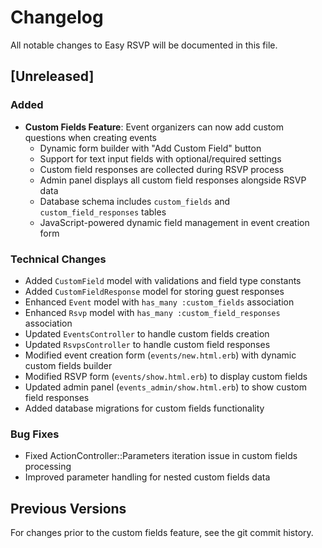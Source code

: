 # Changelog

All notable changes to Easy RSVP will be documented in this file.

## [Unreleased]

### Added
- **Custom Fields Feature**: Event organizers can now add custom questions when creating events
  - Dynamic form builder with "Add Custom Field" button
  - Support for text input fields with optional/required settings
  - Custom field responses are collected during RSVP process
  - Admin panel displays all custom field responses alongside RSVP data
  - Database schema includes `custom_fields` and `custom_field_responses` tables
  - JavaScript-powered dynamic field management in event creation form

### Technical Changes
- Added `CustomField` model with validations and field type constants
- Added `CustomFieldResponse` model for storing guest responses
- Enhanced `Event` model with `has_many :custom_fields` association
- Enhanced `Rsvp` model with `has_many :custom_field_responses` association
- Updated `EventsController` to handle custom fields creation
- Updated `RsvpsController` to handle custom field responses
- Modified event creation form (`events/new.html.erb`) with dynamic custom fields builder
- Modified RSVP form (`events/show.html.erb`) to display custom fields
- Updated admin panel (`events_admin/show.html.erb`) to show custom field responses
- Added database migrations for custom fields functionality

### Bug Fixes
- Fixed ActionController::Parameters iteration issue in custom fields processing
- Improved parameter handling for nested custom fields data

## Previous Versions

For changes prior to the custom fields feature, see the git commit history.
